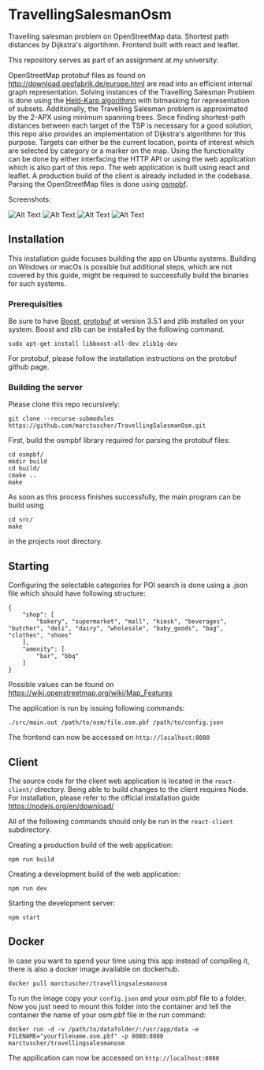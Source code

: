 # TravellingSalesmanOsm

Travelling salesman problem on OpenStreetMap data. Shortest path distances by Dijkstra's algortihmn. Frontend built with react and leaflet.

This repository serves as part of an assignment at my university.

OpenStreetMap protobuf files as found on http://download.geofabrik.de/europe.html are read into an efficient internal
graph representation. Solving instances of the Travelling Salesman Problem is done using the [Held-Karp algorithmn](https://en.wikipedia.org/wiki/Held%E2%80%93Karp_algorithm)
with bitmasking for representation of subsets. Additionally, the Travelling Salesman problem is approximated by the 2-APX using minimum
spanning trees. Since finding shortest-path distances between each target of the TSP is necessary for a good solution, this repo 
also provides an implementation of Dijkstra's algorithmn for this purpose. Targets can either be the current location, points of interest
which are selected by category or a marker on the map. Using the functionality can be done by either interfacing
the HTTP API or using the web application which is also part of this repo. The web application is built using react and leaflet. A production build of the client is already included in the codebase. Parsing the OpenStreetMap files is done using [osmpbf](https://github.com/inphos42/osmpbf).

Screenshots:

![Alt Text](https://github.com/marctuscher/TravellingSalesmanOsm/blob/master/assets/tsp.png)
![Alt Text](https://github.com/marctuscher/TravellingSalesmanOsm/blob/master/assets/apx.png)
![Alt Text](https://github.com/marctuscher/TravellingSalesmanOsm/blob/master/assets/route.png)
![Alt Text](https://github.com/marctuscher/TravellingSalesmanOsm/blob/master/assets/poi.png)

## Installation

This installation guide focuses building the app on Ubuntu systems. Building on Windows or macOs is possible but additional steps, which are not covered by this guide, might be required to successfully build the binaries for such systems.

### Prerequisities
Be sure to have [Boost](https://www.boost.org/), [protobuf](https://github.com/protocolbuffers/protobuf) at version 3.5.1 and zlib installed on your system.
Boost and zlib can be installed by the following command. 
```
sudo apt-get install libboost-all-dev zlib1g-dev
```
For protobuf, please follow the installation instructions on the protobuf github page.

### Building the server

Please clone this repo recursively:
```
git clone --recurse-submodules https://github.com/marctuscher/TravellingSalesmanOsm.git
```
First, build the osmpbf library required for parsing the protobuf files:
```
cd osmpbf/
mkdir build
cd build/
cmake ..
make
```
As soon as this process finishes successfully, the main program can be build using
```
cd src/
make
```
in the projects root directory.

## Starting

Configuring the selectable categories for POI search is done using a .json file which should have following structure:
```
{
    "shop": [
        "bakery", "supermarket", "mall", "kiosk", "beverages", "butcher", "deli", "dairy", "wholesale", "baby_goods", "bag", "clothes", "shoes"
    ], 
    "amenity": [
        "bar", "bbq"
    ]
}
```
Possible values can be found on https://wiki.openstreetmap.org/wiki/Map_Features

The application is run by issuing following commands:
```
./src/main.out /path/to/osm/file.osm.pbf /path/to/config.json
```
The frontend can now be accessed on `http://localhost:8080`


## Client
The source code for the client web application is located in the `react-client/` directory. Being able to build changes to the client requires Node. For installation, please refer to the official installation guide https://nodejs.org/en/download/

All of the following commands should only be run in the `react-client` subdirectory.

Creating a production build of the web application:
```
npm run build
```
Creating a development build of the web application:
```
npm run dev
```
Starting the development server:
```
npm start
```

## Docker
In case you want to spend your time using this app instead of compiling it, there is also a docker image available on dockerhub.
```
docker pull marctuscher/travellingsalesmanosm
```

To run the image copy your `config.json` and your osm.pbf file to a folder. Now you just need to mount this folder into the container and tell the container the name of your osm.pbf file in the run command:
```
docker run -d -v /path/to/datafolder/:/usr/app/data -e FILENAME="yourfilename.osm.pbf" -p 8080:8080 marctuscher/travellingsalesmanosm
```
The appilication can now be accessed on `http://localhost:8080`


